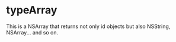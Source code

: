 typeArray
=========

This is a NSArray that returns not only id objects but also NSString, NSArray... and so on.